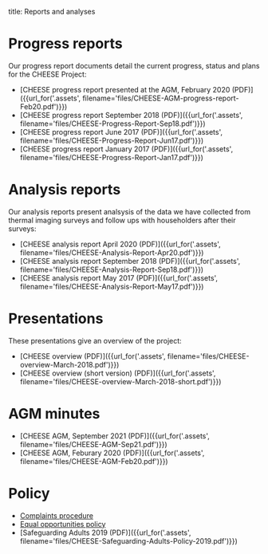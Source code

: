title: Reports and analyses

# Progress reports

Our progress report documents detail the current progress, status and plans for
the CHEESE Project:

- [CHEESE progress report presented at the AGM, February 2020 (PDF)]({{url_for('.assets', filename='files/CHEESE-AGM-progress-report-Feb20.pdf')}})
- [CHEESE progress report September 2018 (PDF)]({{url_for('.assets', filename='files/CHEESE-Progress-Report-Sep18.pdf')}})
- [CHEESE progress report June 2017 (PDF)]({{url_for('.assets', filename='files/CHEESE-Progress-Report-Jun17.pdf')}})
- [CHEESE progress report January 2017 (PDF)]({{url_for('.assets', filename='files/CHEESE-Progress-Report-Jan17.pdf')}})

# Analysis reports

Our analysis reports present analsysis of the data we have collected from
thermal imaging surveys and follow ups with householders after their surveys:

- [CHEESE analysis report April 2020 (PDF)]({{url_for('.assets', filename='files/CHEESE-Analysis-Report-Apr20.pdf')}})
- [CHEESE analysis report September 2018 (PDF)]({{url_for('.assets', filename='files/CHEESE-Analysis-Report-Sep18.pdf')}})
- [CHEESE analysis report May 2017 (PDF)]({{url_for('.assets', filename='files/CHEESE-Analysis-Report-May17.pdf')}})

# Presentations

These presentations give an overview of the project:

- [CHEESE overview (PDF)]({{url_for('.assets', filename='files/CHEESE-overview-March-2018.pdf')}})
- [CHEESE overview (short version) (PDF)]({{url_for('.assets', filename='files/CHEESE-overview-March-2018-short.pdf')}})

# AGM minutes

- [CHEESE AGM, September 2021 (PDF)]({{url_for('.assets', filename='files/CHEESE-AGM-Sep21.pdf')}})
- [CHEESE AGM, Feburary 2020 (PDF)]({{url_for('.assets', filename='files/CHEESE-AGM-Feb20.pdf')}})

# Policy

- [Complaints procedure](/complaints)
- [Equal opportunities policy](/equal-opportunities)
- [Safeguarding Adults 2019 (PDF)]({{url_for('.assets', filename='files/CHEESE-Safeguarding-Adults-Policy-2019.pdf')}})
